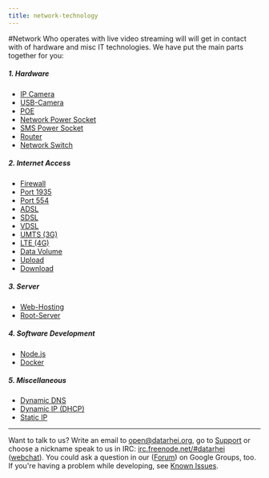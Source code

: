 ```yaml
---
title: network-technology
---
```

#Network
Who operates with live video streaming will will get in contact with of hardware and misc IT technologies. We have put the main parts together for you: 

##### 1. Hardware
* [IP Camera](../wiki/ip-camera.html)  
* [USB-Camera](../wiki/usb-camera.html)
* [POE](../wiki/poe.html)
* [Network Power Socket](../wiki/network-power-socket.html)  
* [SMS Power Socket](../wiki/sms-power-socket.html)
* [Router](../wiki/router.html)
* [Network Switch](../wiki/network-switch.html)   

##### 2. Internet Access
* [Firewall](firewall.html)
* [Port 1935](../wiki/port-1935.html)
* [Port 554](../wiki/port-554.html)
* [ADSL](../wiki/adsl.html)
* [SDSL](../wiki/sdsl.html)
* [VDSL](../wiki/vdsl.html)
* [UMTS (3G)](../wiki/umts.html)
* [LTE (4G)](../wiki/lte.html)
* [Data Volume](../wiki/data-volume.html)  
* [Upload](../wiki/upload.html)
* [Download](../wiki/download.html)  

##### 3. Server  
* [Web-Hosting](../wiki/web-hosting.html)  
* [Root-Server](../wiki/root-server.html)
   
##### 4. Software Development  
* [Node.js](../wiki/nodejs.html)
* [Docker](../wiki/docker.html)

##### 5. Miscellaneous
* [Dynamic DNS](../wiki/dynamic-dns.html) 
* [Dynamic IP (DHCP)](../wiki/dynamic-ip.html)  
* [Static IP](../wiki/static-ip.html)

---
Want to talk to us? Write an email to <a href="mailto:open@datarhei.org?subject=Datarhei/Restreamer">open@datarhei.org</a>, go to [Support](../support.html) or choose a nickname speak to us in IRC: <a href="irc://irc.freenode.net#piwik">irc.freenode.net/#datarhei</a> (<a target= "_blank" href="https://webchat.freenode.net/?channels=datarhei">webchat</a>). You could ask a question in our (<a target= "_blank" href="https://groups.google.com/forum/#!forum/datarhei">Forum</a>) on Google Groups, too. If you're having a problem while developing, see <a target= "_blank" href="https://github.com/datarhei/restreamer/issues">Known Issues</a>.
